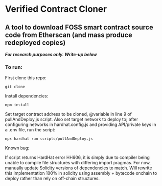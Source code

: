 # Verified Contract Cloner
## A tool to download FOSS smart contract source code from Etherscan (and mass produce redeployed copies)
 
***For research purposes only. Write-up below***

### To run:
First clone this repo:

```git clone```

Install dependencies:

```npm install```

Set target contract address to be cloned, @variable in line 9 of pullAndDeploy.js script. Also set target network to deploy to; after configuring networks in hardhat.config.js and providing API/private keys in a .env file, run the script:

```npx hardhat run scripts/pullAndDeploy.js```

Known bug:

If script returns HardHat error HH606, it is simply due to compiler being unable to compile file structures with differing import pragmas. For now, manually update Solidity versions of dependencies to match. Will rewrite this implementation 100% in solidity using assembly + bytecode onchain to deploy rather than rely on off-chain structures.
